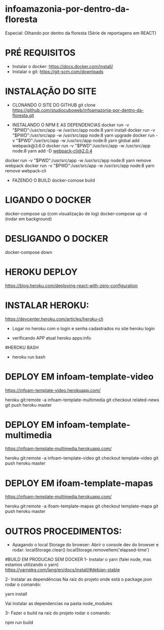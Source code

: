 # infoamazonia-por-dentro-da-floresta
Especial: Olhando por dentro da floresta (Série de reportagens em REACT)

# PRÉ REQUISITOS
- Instalar o docker: https://docs.docker.com/install/
- Instalar o git: https://git-scm.com/downloads

# INSTALAÇÃO DO SITE

- CLONANDO O SITE DO GITHUB
git clone https://github.com/studiocuboweb/infoamazonia-por-dentro-da-floresta.git

- INSTALANDO O NPM E AS DEPENDENCIAS
docker run -v "$PWD":/usr/src/app -w /usr/src/app node:8 yarn install
docker run -v "$PWD":/usr/src/app -w /usr/src/app node:8 yarn upgrade
docker run -v "$PWD":/usr/src/app -w /usr/src/app node:8 yarn global add webpack@3.6.0
docker run -v "$PWD":/usr/src/app -w /usr/src/app node:8 yarn add -D webpack-cli@2.0.4

docker run -v "$PWD":/usr/src/app -w /usr/src/app node:8 yarn remove webpack
docker run -v "$PWD":/usr/src/app -w /usr/src/app node:8 yarn remove webpack-cli

- FAZENDO O BUILD
docker-comose build


# LIGANDO O DOCKER
docker-compose up (com visualização de log)
docker-compose up -d (rodar em background)

# DESLIGANDO O DOCKER
docker-compose down


# HEROKU DEPLOY
https://blog.heroku.com/deploying-react-with-zero-configuration

# INSTALAR HEROKU:
https://devcenter.heroku.com/articles/heroku-cli

- Logar no heroku com o login e senha cadastrados no site
heroku login

- verificando APP atual
heroku apps:info


#HEROKU BASH
- heroku run bash

# DEPLOY EM infoam-template-video
https://infoam-template-video.herokuapp.com/

heroku git:remote -a infoam-template-multimedia
git checkout related-news
git push heroku master

# DEPLOY EM infoam-template-multimedia
https://infoam-template-multimedia.herokuapp.com/

heroku git:remote -a infoam-template-video
git checkout template-video
git push heroku master

# DEPLOY EM ifoam-template-mapas
https://infoam-template-multimedia.herokuapp.com/

heroku git:remote -a ifoam-template-mapas
git checkout template-mapa
git push heroku master

# OUTROS PROCEDIMENTOS:
- Apagando o local Storage do browser:
Abrir o console dev do browser e rodar:
localStorage.clear()
localStorage.removeItem('elapsed-time')

#BUILD EM PRODUCAO SEM DOCKER
1- Instalar o yarn (falei node, mas estamos utilizando o yarn)
https://yarnpkg.com/lang/en/docs/install/#debian-stable

2- Instalar as dependências
Na raiz do projeto onde está o package.json rodar o comando:

yarn install

Vai instalar as dependencias na pasta node_modules 

3- Fazer o build
na raiz do projeto rodar o comando:

npm run build
